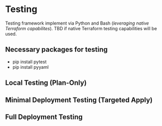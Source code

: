 # Testing
Testing framework implement via Python and Bash (_leveraging native Terraform capabilites_). TBD if native Terraform testing capabilities will be used.


## Necessary packages for testing
- pip install pytest
- pip install pyyaml


## Local Testing (Plan-Only)


## Minimal Deployment Testing (Targeted Apply)


## Full Deployment Testing